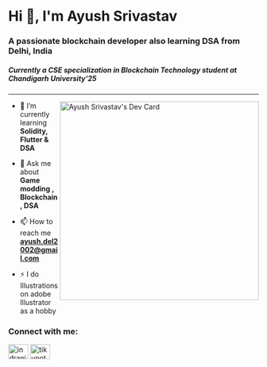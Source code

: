 <h1 align="left">Hi 👋, I'm Ayush Srivastav</h1>
<h3 align="left">A passionate blockchain developer also learning DSA from Delhi, India</h3>
<h5>Currently a CSE specialization in Blockchain Technology student at Chandigarh University'25</h5>
<hr/>
<a href="https://app.daily.dev/ayusus"><img align="right" src="https://api.daily.dev/devcards/1cc6b0633fc1466baf72b32053af62fa.png?r=5lz" width="400" alt="Ayush Srivastav's Dev Card"/></a>

- 🌱 I’m currently learning **Solidity, Flutter & DSA**

- 💬 Ask me about **Game modding , Blockchain, DSA**

- 📫 How to reach me **ayush.del2002@gmail.com**

- ⚡ I do Illustrations on adobe Illustrator as a hobby

<h3 align="left">Connect with me:</h3>
<p align="left">
<a href="https://www.linkedin.com/in/ayush-s-0a158b226/" target="blank"><img align="center" src="https://raw.githubusercontent.com/rahuldkjain/github-profile-readme-generator/master/src/images/icons/Social/linked-in-alt.svg" alt="indranilchutia" height="30" width="40" /></a>
<a href="https://twitter.com/notayushh" target="blank"><img align="center" src="https://raw.githubusercontent.com/rahuldkjain/github-profile-readme-generator/master/src/images/icons/Social/twitter.svg" alt="tikunotcoder" height="30" width="40" /></a>
</p>
